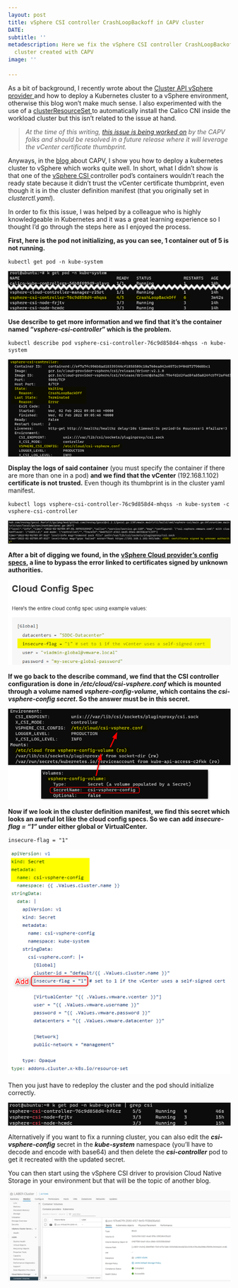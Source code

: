```yaml
---
layout: post
title: vSphere CSI controller CrashLoopBackoff in CAPV cluster
DATE: 
subtitle: ''
metadescription: Here we fix the vSphere CSI controller CrashLoopBackoff in kubernetes
  cluster created with CAPV
image: ''

---
```

As a bit of background, I recently wrote about the [Cluster API vSphere provider ](https://www.vxav.fr/2021-11-21-understanding-kubernetes-cluster-api-provider-vsphere-capv/)and how to deploy a Kubernetes cluster to a vSphere environment, otherwise this blog won’t make much sense. I also experimented with the use of a [clusterResourceSet ](https://www.vxav.fr/2021-12-07-automatically-install-cni-in-new-kubernetes-cluster-with-cluster-api/)to automatically install the Calico CNI inside the workload cluster but this isn’t related to the issue at hand.

> _At the time of this writing,_ [_this issue is being worked on_](https://github.com/kubernetes-sigs/cluster-api-provider-vsphere/pull/1220) _by the CAPV folks and should be resolved in a future release where it will leverage the vCenter certificate thumbprint._

Anyways, in the [blog ](https://www.vxav.fr/2021-11-21-understanding-kubernetes-cluster-api-provider-vsphere-capv/)about CAPV, I show you how to deploy a kubernetes cluster to vSphere which works quite well. In short, what I didn’t show is that one of the [vSphere CSI ](https://github.com/kubernetes-sigs/vsphere-csi-driver)controller pod’s containers wouldn’t reach the ready state because it didn’t trust the vCenter certificate thumbprint, even though it is in the cluster definition manifest (that you originally set in _clusterctl.yaml_).

In order to fix this issue, I was helped by a colleague who is highly knowledgeable in Kubernetes and it was a great learning experience so I thought I’d go through the steps here as I enjoyed the process.

**First, here is the pod not initializing, as you can see, 1 container out of 5 is not running.**

    kubectl get pod -n kube-system

![](/img/vcsicrashloopbackoff1.png)

**Use describe to get more information and we find that it’s the container named “_vsphere-csi-controller_” which is the problem.**

    kubectl describe pod vsphere-csi-controller-76c9d858d4-mhqss -n kube-system

![](/img/vcsicrashloopbackoff2.png)

**Display the logs of said container** (you must specify the container if there are more than one in a pod) **and we find that the vCenter** (192.168.1.102) **certificate is not trusted.** Even though its thumbprint is in the cluster yaml manifest.

    kubectl logs vsphere-csi-controller-76c9d858d4-mhqss -n kube-system -c vsphere-csi-controller

![](/img/vcsicrashloopbackoff3.png)

**After a bit of digging we found, in the** [**vSphere Cloud provider’s config specs**](https://cloud-provider-vsphere.sigs.k8s.io/cloud_config)**, a line to bypass the error linked to certificates signed by unknown authorities.**

![](/img/vcsicrashloopbackoff4.png)

**If we go back to the describe command, we find that the CSI controller configuration is done in _/etc/cloud/csi-vsphere.conf_ which is mounted through a volume named _vsphere-config-volume_, which contains the _csi-vsphere-config secret_. So the answer must be in this secret.**

![](/img/vcsicrashloopbackoff5.png)

**Now if we look in the cluster definition manifest, we find this secret which looks an aweful lot like the cloud config specs. So we can add _insecure-flag = “1”_ under either global or VirtualCenter.**

    insecure-flag = "1"

![](/img/vcsicrashloopbackoff6.png)

Then you just have to redeploy the cluster and the pod should initialize correctly.

![](/img/vcsicrashloopbackoff7.png)

Alternatively if you want to fix a running cluster, you can also edit the **_csi-vsphere-config_** secret in the **_kube-system_** namespace (you’ll have to decode and encode with base64) and then delete the **_csi-controller_** pod to get it recreated with the updated secret.

You can then start using the vSphere CSI driver to provision Cloud Native Storage in your environment but that will be the topic of another blog.

![](/img/vcsicrashloopbackoff8.png)